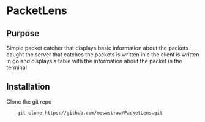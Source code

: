 # PacketLens

## Purpose

Simple packet catcher that displays basic information about the packets caught
the server that catches the packets is written in c
the client is written in go and displays a table with the information about the packet in the terminal

## Installation

Clone the git repo

```
    git clone https://github.com/mesastraw/PacketLens.git
```
